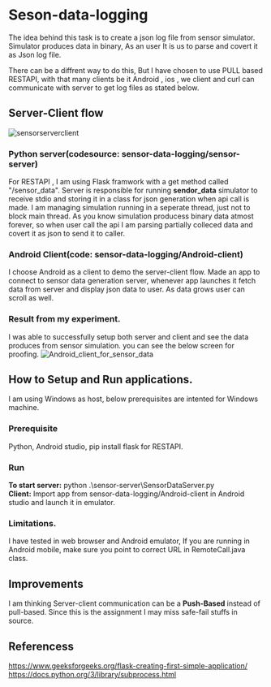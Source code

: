# Seson-data-logging

 The idea behind this task is to create a json log file from sensor simulator. Simulator produces data in binary, As an user It is us to parse and covert it as Json log file.

There can be a diffrent way to do this, But I have chosen to use PULL based RESTAPI, with that many clients be it Android , ios , we client and curl can communicate with server to get log files as stated below.

## Server-Client flow
![sensorserverclient](https://github.com/Muneesselvaraj171991/sendor-data-logging/assets/38101471/9a3ab628-c777-4653-a745-640875b92aab)
### Python server(codesource: sensor-data-logging/sensor-server)
For RESTAPI , I am using Flask framwork with a get method called "/sensor_data". Server is responsible for running **sendor_data** simulator to receive stdio and storing it in a class for json generation when api call is made. I am managing simulation running in a seperate thread, just not to block main thread. As you know simulation producess binary data atmost forever, so when user call the api I am parsing partially colleced data and covert it as json to send it to caller.

### Android Client(code: sensor-data-logging/Android-client)
 I choose Android as a client to demo the server-client flow. Made an app to connect to sensor data generation server, whenever app launches it fetch data from server and display json data to user. As data grows user can scroll as well.

### Result from my experiment.
I was able to successfully setup both server and client and see the data produces from sensor simulation. you can see the below screen for proofing.
![Android_client_for_sensor_data](https://github.com/Muneesselvaraj171991/sendor-data-logging/assets/38101471/f1fd34bd-acc0-4464-a710-38ee12aac340)

## How to Setup and Run applications.
I am using Windows as host, below prerequisites are intented for Windows machine.
 
### Prerequisite
Python, Android studio, pip install flask for RESTAPI.

### Run
**To start server:** python .\sensor-server\SensorDataServer.py <br/>
**Client:** Import app from sensor-data-logging/Android-client in Android studio and launch it in emulator.

### Limitations.
I have tested in web browser and Android emulator, If you are running in Android mobile, make sure you point to correct URL in RemoteCall.java class.

## Improvements
I am thinking Server-client communication can be a **Push-Based** instead of pull-based. Since this is the assignment I may miss safe-fail stuffs in source. 

## Referencess 
https://www.geeksforgeeks.org/flask-creating-first-simple-application/ <br/>
https://docs.python.org/3/library/subprocess.html
 
